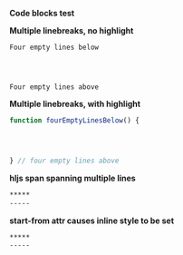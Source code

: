 **Code blocks test**

**Multiple linebreaks, no highlight**

```
Four empty lines below




Four empty lines above
```

**Multiple linebreaks, with highlight**

```js
function fourEmptyLinesBelow() {




} // four empty lines above
```

**hljs span spanning multiple lines**

```markdown
*****
-----
```

**start-from attr causes inline style to be set**
```markdown {start-from=30}
*****
-----
```
